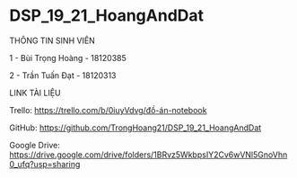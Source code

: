 # DSP_19_21_HoangAndDat

THÔNG TIN SINH VIÊN

1 - Bùi Trọng Hoàng - 18120385

2 - Trần Tuấn Đạt - 18120313

LINK TÀI LIỆU

Trello: https://trello.com/b/0iuyVdvg/đồ-án-notebook

GitHub: https://github.com/TrongHoang21/DSP_19_21_HoangAndDat

Google Drive: https://drive.google.com/drive/folders/1BRvz5WkbpsIY2Cv6wVNl5GnoVhn0_ufq?usp=sharing
